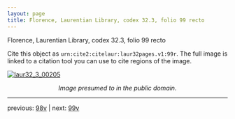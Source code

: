 ```yaml
---
layout: page
title: Florence, Laurentian Library, codex 32.3, folio 99 recto
---
```


Florence, Laurentian Library, codex 32.3, folio 99 recto

Cite this object as `urn:cite2:citelaur:laur32pages.v1:99r`.  The full image is linked to a citation tool you can use to cite regions of the image.

[![laur32_3_00205](http://www.homermultitext.org/iipsrv?IIIF=/project/homer/pyramidal/deepzoom/citelaur/laur32imgs/v1/laur32_3_00205.tif/full/800,/0/default.jpg)](http://www.homermultitext.org/ict2/?urn=urn:cite2:citelaur:laur32imgs.v1:laur32_3_00205) 

<p style="text-align: center; font-style: italic;">Image presumed to in the public domain.</p>

---

previous: [98v](../98v/) | next: [99v](../99v/)